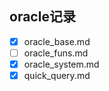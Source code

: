 oracle记录
---

- [x] oracle_base.md
- [ ] oracle_funs.md
- [x] oracle_system.md
- [x] quick_query.md
